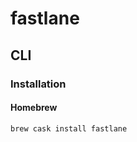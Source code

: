# fastlane

## CLI

### Installation

#### Homebrew

```sh
brew cask install fastlane
```

<!-- ### Environment

```sh
export PATH="$HOME/.fastlane/bin:$PATH"
``` -->
